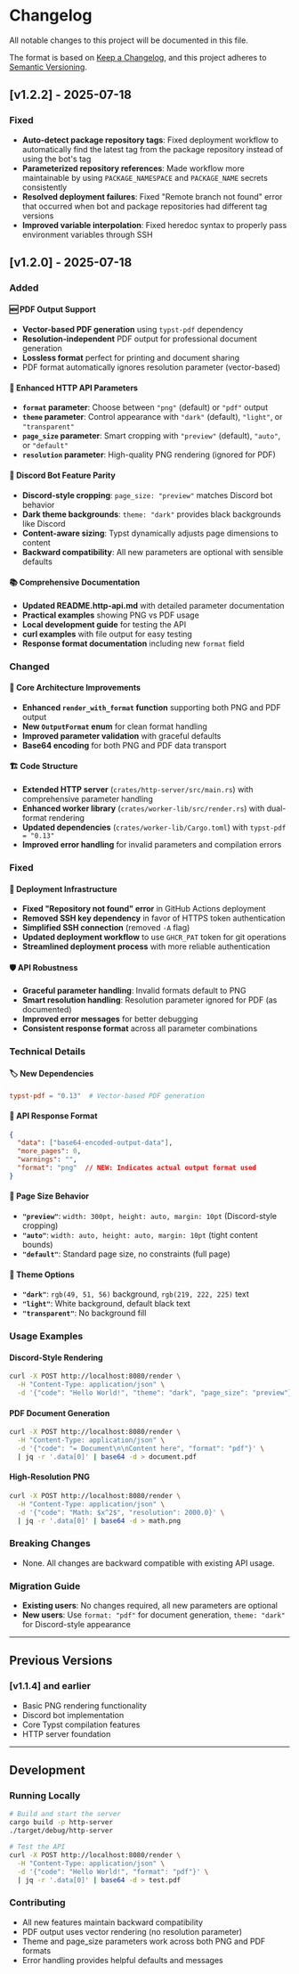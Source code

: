 # Changelog

All notable changes to this project will be documented in this file.

The format is based on [Keep a Changelog](https://keepachangelog.com/en/1.0.0/),
and this project adheres to [Semantic Versioning](https://semver.org/spec/v2.0.0.html).

## [v1.2.2] - 2025-07-18

### Fixed
- **Auto-detect package repository tags**: Fixed deployment workflow to automatically find the latest tag from the package repository instead of using the bot's tag
- **Parameterized repository references**: Made workflow more maintainable by using `PACKAGE_NAMESPACE` and `PACKAGE_NAME` secrets consistently
- **Resolved deployment failures**: Fixed "Remote branch not found" error that occurred when bot and package repositories had different tag versions
- **Improved variable interpolation**: Fixed heredoc syntax to properly pass environment variables through SSH

## [v1.2.0] - 2025-07-18

### Added

#### 🆕 PDF Output Support
- **Vector-based PDF generation** using `typst-pdf` dependency
- **Resolution-independent** PDF output for professional document generation
- **Lossless format** perfect for printing and document sharing
- PDF format automatically ignores resolution parameter (vector-based)

#### 🎨 Enhanced HTTP API Parameters
- **`format` parameter**: Choose between `"png"` (default) or `"pdf"` output
- **`theme` parameter**: Control appearance with `"dark"` (default), `"light"`, or `"transparent"`
- **`page_size` parameter**: Smart cropping with `"preview"` (default), `"auto"`, or `"default"`
- **`resolution` parameter**: High-quality PNG rendering (ignored for PDF)

#### 🔧 Discord Bot Feature Parity
- **Discord-style cropping**: `page_size: "preview"` matches Discord bot behavior
- **Dark theme backgrounds**: `theme: "dark"` provides black backgrounds like Discord
- **Content-aware sizing**: Typst dynamically adjusts page dimensions to content
- **Backward compatibility**: All new parameters are optional with sensible defaults

#### 📚 Comprehensive Documentation
- **Updated README.http-api.md** with detailed parameter documentation
- **Practical examples** showing PNG vs PDF usage
- **Local development guide** for testing the API
- **curl examples** with file output for easy testing
- **Response format documentation** including new `format` field

### Changed

#### 🔄 Core Architecture Improvements
- **Enhanced `render_with_format` function** supporting both PNG and PDF output
- **New `OutputFormat` enum** for clean format handling
- **Improved parameter validation** with graceful defaults
- **Base64 encoding** for both PNG and PDF data transport

#### 🏗️ Code Structure
- **Extended HTTP server** (`crates/http-server/src/main.rs`) with comprehensive parameter handling
- **Enhanced worker library** (`crates/worker-lib/src/render.rs`) with dual-format rendering
- **Updated dependencies** (`crates/worker-lib/Cargo.toml`) with `typst-pdf = "0.13"`
- **Improved error handling** for invalid parameters and compilation errors

### Fixed

#### 🚀 Deployment Infrastructure
- **Fixed "Repository not found" error** in GitHub Actions deployment
- **Removed SSH key dependency** in favor of HTTPS token authentication
- **Simplified SSH connection** (removed `-A` flag)
- **Updated deployment workflow** to use `GHCR_PAT` token for git operations
- **Streamlined deployment process** with more reliable authentication

#### 🛡️ API Robustness
- **Graceful parameter handling**: Invalid formats default to PNG
- **Smart resolution handling**: Resolution parameter ignored for PDF (as documented)
- **Improved error messages** for better debugging
- **Consistent response format** across all parameter combinations

### Technical Details

#### 🏷️ New Dependencies
```toml
typst-pdf = "0.13"  # Vector-based PDF generation
```

#### 🔌 API Response Format
```json
{
  "data": ["base64-encoded-output-data"],
  "more_pages": 0,
  "warnings": "",
  "format": "png"  // NEW: Indicates actual output format used
}
```

#### 📐 Page Size Behavior
- **`"preview"`**: `width: 300pt, height: auto, margin: 10pt` (Discord-style cropping)
- **`"auto"`**: `width: auto, height: auto, margin: 10pt` (tight content bounds)  
- **`"default"`**: Standard page size, no constraints (full page)

#### 🎨 Theme Options
- **`"dark"`**: `rgb(49, 51, 56)` background, `rgb(219, 222, 225)` text
- **`"light"`**: White background, default black text
- **`"transparent"`**: No background fill

### Usage Examples

#### Discord-Style Rendering
```bash
curl -X POST http://localhost:8080/render \
  -H "Content-Type: application/json" \
  -d '{"code": "Hello World!", "theme": "dark", "page_size": "preview"}'
```

#### PDF Document Generation
```bash
curl -X POST http://localhost:8080/render \
  -H "Content-Type: application/json" \
  -d '{"code": "= Document\n\nContent here", "format": "pdf"}' \
  | jq -r '.data[0]' | base64 -d > document.pdf
```

#### High-Resolution PNG
```bash
curl -X POST http://localhost:8080/render \
  -H "Content-Type: application/json" \
  -d '{"code": "Math: $x^2$", "resolution": 2000.0}' \
  | jq -r '.data[0]' | base64 -d > math.png
```

### Breaking Changes
- None. All changes are backward compatible with existing API usage.

### Migration Guide
- **Existing users**: No changes required, all new parameters are optional
- **New users**: Use `format: "pdf"` for document generation, `theme: "dark"` for Discord-style appearance

---

## Previous Versions

### [v1.1.4] and earlier
- Basic PNG rendering functionality
- Discord bot implementation
- Core Typst compilation features
- HTTP server foundation

---

## Development

### Running Locally
```bash
# Build and start the server
cargo build -p http-server
./target/debug/http-server

# Test the API
curl -X POST http://localhost:8080/render \
  -H "Content-Type: application/json" \
  -d '{"code": "Hello World!", "format": "pdf"}' \
  | jq -r '.data[0]' | base64 -d > test.pdf
```

### Contributing
- All new features maintain backward compatibility
- PDF output uses vector rendering (no resolution parameter)
- Theme and page_size parameters work across both PNG and PDF formats
- Error handling provides helpful defaults and messages
